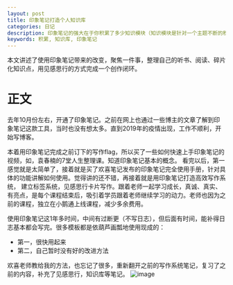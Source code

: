 ```yaml
---
layout: post
title: 印象笔记打造个人知识库
categories: 日记
description: 印象笔记的强大在于你积累了多少知识模块（知识模块是针对一个主题不断的积累）。
keywords: 积累, 知识库, 印象笔记
---
```


本文讲述了使用印象笔记带来的改变，聚焦一件事，整理自己的听书、阅读、碎片化知识点，用见感思行的方式完成一个创作闭环。


# 正文

去年10月份左右，开通了印象笔记。之前在网上也通过一些博主的文章了解到印象笔记这款工具，当时也没有想太多。直到2019年的疫情出现，工作不顺利，开始写博客。

本着用印象笔记完成之前订下的写作flag，所以买了一些如何快速上手印象笔记的视频，如，袁春楠的7堂人生整理课。知道印象笔记基本的概念。
看完以后，第一感觉就是太简单了，接着就是买了欢喜笔记发布的印象笔记完全使用手册，针对具体的功能讲解如何使用。觉得讲的还不错，再接着就是用印象笔记打造高效写作系统，
建立标签系统，见感思行卡片写作。跟着老师一起学习成长，真诚、真实、有亮点，是每个课程结束后，吸引着学员跟着老师继续学习的动力。老师也因为之前的课程，独立在小鹅通上线课程，减少多余费用。

使用印象笔记这1年多时间，中间有过断更（不写日志），但后面有时间，能补得日志基本都会写完。很多模板都是依葫芦画瓢地使用现成的：
- 第一，很快用起来
- 第二，自己暂时没有好的改进方法

欢喜老师教给我的方法，也忘记了很多，重新翻开之前的写作系统笔记，复习了之前的内容，补充了见感思行，知识库等笔记。
![image](https://user-images.githubusercontent.com/44183747/138022061-38827c03-33b3-4d03-9776-bcc14923ba93.png)



